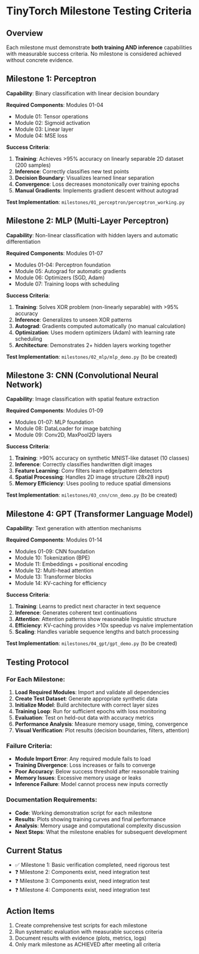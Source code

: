# TinyTorch Milestone Testing Criteria

## Overview
Each milestone must demonstrate **both training AND inference** capabilities with measurable success criteria. No milestone is considered achieved without concrete evidence.

## Milestone 1: Perceptron
**Capability**: Binary classification with linear decision boundary

**Required Components**: Modules 01-04
- Module 01: Tensor operations
- Module 02: Sigmoid activation
- Module 03: Linear layer
- Module 04: MSE loss

**Success Criteria**:
1. **Training**: Achieves >95% accuracy on linearly separable 2D dataset (200 samples)
2. **Inference**: Correctly classifies new test points
3. **Decision Boundary**: Visualizes learned linear separation
4. **Convergence**: Loss decreases monotonically over training epochs
5. **Manual Gradients**: Implements gradient descent without autograd

**Test Implementation**: `milestones/01_perceptron/perceptron_working.py`

## Milestone 2: MLP (Multi-Layer Perceptron)
**Capability**: Non-linear classification with hidden layers and automatic differentiation

**Required Components**: Modules 01-07
- Modules 01-04: Perceptron foundation
- Module 05: Autograd for automatic gradients
- Module 06: Optimizers (SGD, Adam)
- Module 07: Training loops with scheduling

**Success Criteria**:
1. **Training**: Solves XOR problem (non-linearly separable) with >95% accuracy
2. **Inference**: Generalizes to unseen XOR patterns
3. **Autograd**: Gradients computed automatically (no manual calculation)
4. **Optimization**: Uses modern optimizers (Adam) with learning rate scheduling
5. **Architecture**: Demonstrates 2+ hidden layers working together

**Test Implementation**: `milestones/02_mlp/mlp_demo.py` (to be created)

## Milestone 3: CNN (Convolutional Neural Network)
**Capability**: Image classification with spatial feature extraction

**Required Components**: Modules 01-09
- Modules 01-07: MLP foundation
- Module 08: DataLoader for image batching
- Module 09: Conv2D, MaxPool2D layers

**Success Criteria**:
1. **Training**: >90% accuracy on synthetic MNIST-like dataset (10 classes)
2. **Inference**: Correctly classifies handwritten digit images
3. **Feature Learning**: Conv filters learn edge/pattern detectors
4. **Spatial Processing**: Handles 2D image structure (28x28 input)
5. **Memory Efficiency**: Uses pooling to reduce spatial dimensions

**Test Implementation**: `milestones/03_cnn/cnn_demo.py` (to be created)

## Milestone 4: GPT (Transformer Language Model)
**Capability**: Text generation with attention mechanisms

**Required Components**: Modules 01-14
- Modules 01-09: CNN foundation
- Module 10: Tokenization (BPE)
- Module 11: Embeddings + positional encoding
- Module 12: Multi-head attention
- Module 13: Transformer blocks
- Module 14: KV-caching for efficiency

**Success Criteria**:
1. **Training**: Learns to predict next character in text sequence
2. **Inference**: Generates coherent text continuations
3. **Attention**: Attention patterns show reasonable linguistic structure
4. **Efficiency**: KV-caching provides >10x speedup vs naive implementation
5. **Scaling**: Handles variable sequence lengths and batch processing

**Test Implementation**: `milestones/04_gpt/gpt_demo.py` (to be created)

## Testing Protocol

### For Each Milestone:
1. **Load Required Modules**: Import and validate all dependencies
2. **Create Test Dataset**: Generate appropriate synthetic data
3. **Initialize Model**: Build architecture with correct layer sizes
4. **Training Loop**: Run for sufficient epochs with loss monitoring
5. **Evaluation**: Test on held-out data with accuracy metrics
6. **Performance Analysis**: Measure memory usage, timing, convergence
7. **Visual Verification**: Plot results (decision boundaries, filters, attention)

### Failure Criteria:
- **Module Import Error**: Any required module fails to load
- **Training Divergence**: Loss increases or fails to converge
- **Poor Accuracy**: Below success threshold after reasonable training
- **Memory Issues**: Excessive memory usage or leaks
- **Inference Failure**: Model cannot process new inputs correctly

### Documentation Requirements:
- **Code**: Working demonstration script for each milestone
- **Results**: Plots showing training curves and final performance
- **Analysis**: Memory usage and computational complexity discussion
- **Next Steps**: What the milestone enables for subsequent development

## Current Status
- ✅ Milestone 1: Basic verification completed, need rigorous test
- ❓ Milestone 2: Components exist, need integration test
- ❓ Milestone 3: Components exist, need integration test
- ❓ Milestone 4: Components exist, need integration test

## Action Items
1. Create comprehensive test scripts for each milestone
2. Run systematic evaluation with measurable success criteria
3. Document results with evidence (plots, metrics, logs)
4. Only mark milestone as ACHIEVED after meeting all criteria